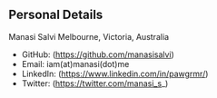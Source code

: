 
Personal Details
----------------
Manasi Salvi
Melbourne, Victoria, Australia 
*	GitHub: (https://github.com/manasisalvi)
*	Email: iam(at)manasi(dot)me
*	LinkedIn: (https://www.linkedin.com/in/pawgrmr/)
*	Twitter: (https://twitter.com/manasi_s_)

